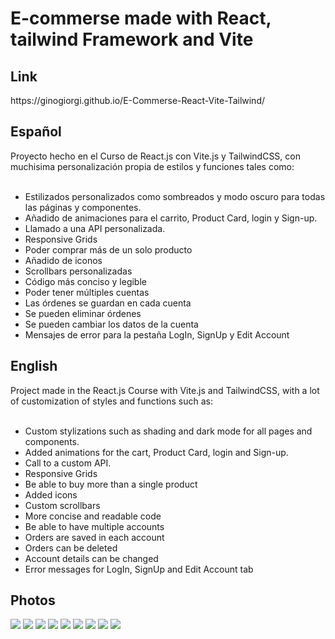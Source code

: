 <h1 align="left">E-commerse made with React, tailwind Framework and Vite </h2>

<h2 align="left">Link</h2>
https://ginogiorgi.github.io/E-Commerse-React-Vite-Tailwind/

<h2 align="left">Español</h2>
Proyecto hecho en el Curso de React.js con Vite.js y TailwindCSS, con muchisima personalización propia de estilos y funciones tales como:
‎ ‎ ‎ ‎ ‎ ‎ ‎ ‎ ‎ ‎ ‎ ‎ ‎ ‎ ‎ ‎ ‎ ‎ ‎ ‎ ‎ ‎ ‎ ‎ ‎ ‎ ‎ ‎ ‎ ‎ ‎ ‎ ‎ ‎ ‎ ‎ ‎ ‎ ‎ ‎ ‎ ‎ ‎ ‎ ‎ ‎ ‎ ‎ ‎ ‎ ‎ ‎ ‎ ‎ ‎ ‎ ‎

- Estilizados personalizados como sombreados y modo oscuro para todas las páginas y componentes.
- Añadido de animaciones para el carrito, Product Card, login y Sign-up.
- Llamado a una API personalizada.
- Responsive Grids
- Poder comprar más de un solo producto
- Añadido de iconos
- Scrollbars personalizadas
- Código más conciso y legible
- Poder tener múltiples cuentas
- Las órdenes se guardan en cada cuenta
- Se pueden eliminar órdenes
- Se pueden cambiar los datos de la cuenta
- Mensajes de error para la pestaña LogIn, SignUp y Edit Account

<h2 align="left">English</h2>
Project made in the React.js Course with Vite.js and TailwindCSS, with a lot of customization of styles and functions such as:
‎ ‎ ‎ ‎ ‎ ‎ ‎ ‎ ‎ ‎ ‎ ‎ ‎ ‎ ‎ ‎ ‎ ‎ ‎ ‎ ‎ ‎ ‎ ‎ ‎ ‎ ‎ ‎ ‎ ‎ ‎ ‎ ‎ ‎ ‎ ‎ ‎ ‎ ‎ ‎ ‎ ‎ ‎ ‎ ‎ ‎ ‎ ‎ ‎ ‎ ‎ ‎ ‎ ‎ ‎ ‎ ‎

- Custom stylizations such as shading and dark mode for all pages and components.
- Added animations for the cart, Product Card, login and Sign-up.
- Call to a custom API.
- Responsive Grids
- Be able to buy more than a single product
- Added icons
- Custom scrollbars
- More concise and readable code
- Be able to have multiple accounts
- Orders are saved in each account
- Orders can be deleted
- Account details can be changed
- Error messages for LogIn, SignUp and Edit Account tab

<h2 align="left">Photos</h2>

<img src="https://github.com/ginogiorgi/E-Commerse-React-Vite-Tailwind/blob/main/screenshots/log-in.PNG?raw=true" />
<img src="https://github.com/ginogiorgi/E-Commerse-React-Vite-Tailwind/blob/main/screenshots/sign-up.PNG?raw=true" />
<img src="https://github.com/ginogiorgi/E-Commerse-React-Vite-Tailwind/blob/main/screenshots/main-page.PNG?raw=true" />
<img src="https://github.com/ginogiorgi/E-Commerse-React-Vite-Tailwind/blob/main/screenshots/product-detail.PNG?raw=true" />
<img src="https://github.com/ginogiorgi/E-Commerse-React-Vite-Tailwind/blob/main/screenshots/checkout-menu.PNG?raw=true" />
<img src="https://github.com/ginogiorgi/E-Commerse-React-Vite-Tailwind/blob/main/screenshots/my-orders.PNG?raw=true" />
<img src="https://github.com/ginogiorgi/E-Commerse-React-Vite-Tailwind/blob/main/screenshots/my-order.PNG?raw=true" />
<img src="https://github.com/ginogiorgi/E-Commerse-React-Vite-Tailwind/blob/main/screenshots/my-account.PNG?raw=true" />
<img src="https://github.com/ginogiorgi/E-Commerse-React-Vite-Tailwind/blob/main/screenshots/edit-account.PNG?raw=true" />
